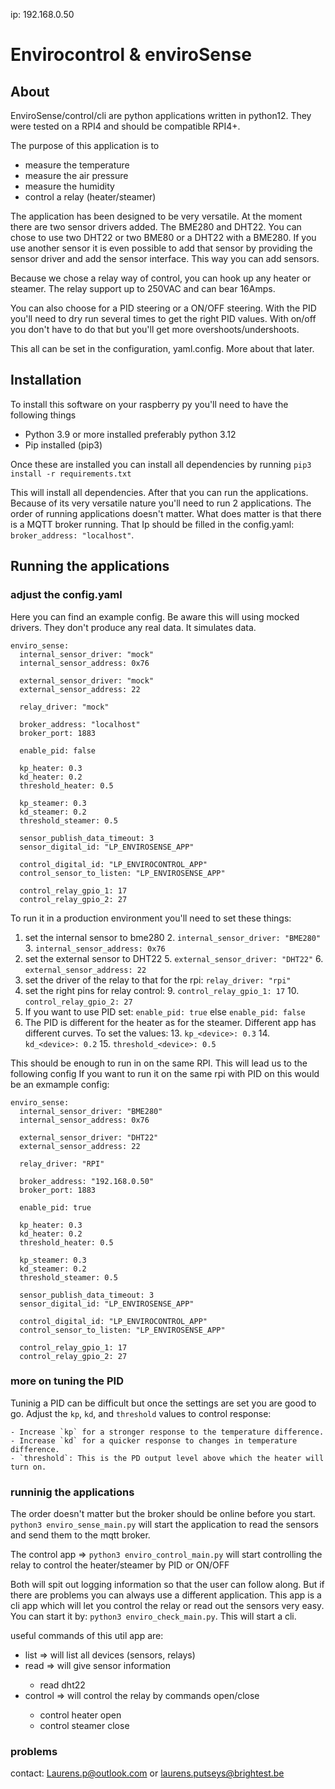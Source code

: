 ip: 192.168.0.50

# Envirocontrol & enviroSense

## About
EnviroSense/control/cli are python applications written in python12. 
They were tested on a RPI4 and should be compatible RPI4+. 

The purpose of this application is to
* measure the temperature
* measure the air pressure
* measure the humidity
* control a relay (heater/steamer)

The application has been designed to be very versatile. 
At the moment there are two sensor drivers added. The BME280 and DHT22. You can chose to use
two DHT22 or two BME80 or a DHT22 with a BME280. If you use another sensor it is even possible to add that sensor by providing the sensor driver and add the sensor interface. This way you can add sensors. 

Because we chose a relay way of control, you can hook up any heater or steamer. The relay support up to 250VAC and can bear 16Amps.

You can also choose for a PID steering or a ON/OFF steering. With the PID you'll need to dry run several times to get the right PID values. With on/off you don't have to do that but you'll get more overshoots/undershoots. 

This all can be set in the configuration, yaml.config. More about that later.

## Installation
To install this software on your raspberry py you'll need to have the following things
* Python 3.9 or more installed preferably python 3.12
* Pip installed (pip3)

Once these are installed you can install all dependencies by running
`pip3 install -r requirements.txt`

This will install all dependencies. After that you can run the applications. Because of its very versatile nature you'll need to run 2 applications.
The order of running applications doesn't matter. What does matter is that there is a MQTT broker running. That Ip should be filled in the config.yaml: `  broker_address: "localhost"`.

## Running the applications
### adjust the config.yaml
Here you can find an example config. Be aware this will using mocked drivers. They don't produce any real data. It simulates data.
```
enviro_sense:
  internal_sensor_driver: "mock"
  internal_sensor_address: 0x76

  external_sensor_driver: "mock"
  external_sensor_address: 22

  relay_driver: "mock"

  broker_address: "localhost"
  broker_port: 1883

  enable_pid: false

  kp_heater: 0.3
  kd_heater: 0.2
  threshold_heater: 0.5

  kp_steamer: 0.3
  kd_steamer: 0.2
  threshold_steamer: 0.5

  sensor_publish_data_timeout: 3
  sensor_digital_id: "LP_ENVIROSENSE_APP"

  control_digital_id: "LP_ENVIROCONTROL_APP"
  control_sensor_to_listen: "LP_ENVIROSENSE_APP"

  control_relay_gpio_1: 17
  control_relay_gpio_2: 27
```

To run it in a production environment you'll need to set these things:
1. set the internal sensor to bme280 
   2. `internal_sensor_driver: "BME280"`
   3. `internal_sensor_address: 0x76`
4. set the external sensor to DHT22
   5. `external_sensor_driver: "DHT22"`
   6. `external_sensor_address: 22`
7. set the driver of the relay to that for the rpi: `relay_driver: "rpi"`
8. set the right pins for relay control: 
   9. `control_relay_gpio_1: 17`
   10. `control_relay_gpio_2: 27`
11. If you want to use PID set: `enable_pid: true` else `enable_pid: false`
12. The PID is different for the heater as for the steamer. Different app has different curves. To set the values:
    13. `kp_<device>: 0.3`
    14. `kd_<device>: 0.2`
    15. `threshold_<device>: 0.5`

This should be enough to run in on the same RPI. This will lead us to the following config
If you want to run it on the same rpi with PID on this would be an exmample config:
```
enviro_sense:
  internal_sensor_driver: "BME280"
  internal_sensor_address: 0x76

  external_sensor_driver: "DHT22"
  external_sensor_address: 22

  relay_driver: "RPI"

  broker_address: "192.168.0.50"
  broker_port: 1883

  enable_pid: true

  kp_heater: 0.3
  kd_heater: 0.2
  threshold_heater: 0.5

  kp_steamer: 0.3
  kd_steamer: 0.2
  threshold_steamer: 0.5

  sensor_publish_data_timeout: 3
  sensor_digital_id: "LP_ENVIROSENSE_APP"

  control_digital_id: "LP_ENVIROCONTROL_APP"
  control_sensor_to_listen: "LP_ENVIROSENSE_APP"

  control_relay_gpio_1: 17
  control_relay_gpio_2: 27
```
### more on tuning the PID
Tuninig a PID can be difficult but once the settings are set you are good to go.
Adjust the `kp`, `kd`, and `threshold` values to control response:

    - Increase `kp` for a stronger response to the temperature difference.
    - Increase `kd` for a quicker response to changes in temperature difference.
    - `threshold`: This is the PD output level above which the heater will turn on.

### runninig the applications
The order doesn't matter but the broker should be online before you start. 
`python3 enviro_sense_main.py` will start the application to read the sensors and send them to the mqtt broker.

The control app => `python3 enviro_control_main.py` will start controlling the relay to control the heater/steamer by PID or ON/OFF

Both will spit out logging information so that the user can follow along. But if there are problems you can always use a different application.
This app is a cli app which will let you control the relay or read out the sensors very easy.
You can start it by: `python3 enviro_check_main.py`. This will start a cli.

useful commands of this util app are:
* list => will list all devices (sensors, relays)
* read <sensor> => will give sensor information
  * read dht22
* control <relay> => will control the relay by commands open/close
  * control heater open
  * control steamer close

### problems
contact: Laurens.p@outlook.com or laurens.putseys@brightest.be